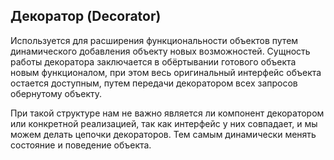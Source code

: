 ## Декоратор (Decorator)

Используется для расширения функциональности объектов путем динамического добавления объекту новых возможностей. Сущность работы декоратора заключается в обёртывании готового объекта новым функционалом, при этом весь оригинальный интерфейс объекта остается доступным, путем передачи декоратором всех запросов обернутому объекту.

При такой структуре нам не важно является ли компонент декоратором или конкретной реализацией, так как интерфейс у них совпадает, и мы можем делать цепочки декораторов. Тем самым динамически менять состояние и поведение объекта.